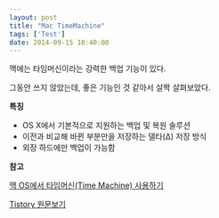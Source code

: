 ```yaml
---
layout: post
title: "Mac TimeMachine"
tags: ['Test']
date: 2014-09-15 10:40:00
---
```

맥에는 타임머신이라는 강력한 백업 기능이 있다.

그동안 쓰지 않았는데, 좋은 기능인 것 같아서 살짝 살펴보았다.  


**특징**

  * OS X에서 기본적으로 지원하는 백업 및 복원 솔루션
  * 이전과 비교해 바뀐 부분만을 저장하는 델타(Δ) 저장 방식
  * 외장 하드에만 백업이 가능함

  


**참고**

[맥 OS에서 타임머신(Time Machine) 사용하기](http://reinia.net/1040)

  


  


  



[Tistory 원문보기](http://khanrc.tistory.com/34)
